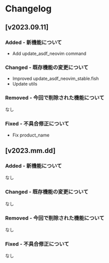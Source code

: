 # Changelog

## [v2023.09.11]

### Added - 新機能について

- Add update_asdf_neovim command

### Changed - 既存機能の変更について

- Improved update_asdf_neovim_stable.fish
- Update utils

### Removed - 今回で削除された機能について

なし

### Fixed - 不具合修正について

- Fix product_name

## [v2023.mm.dd]

### Added - 新機能について

なし

### Changed - 既存機能の変更について

なし

### Removed - 今回で削除された機能について

なし

### Fixed - 不具合修正について

なし
